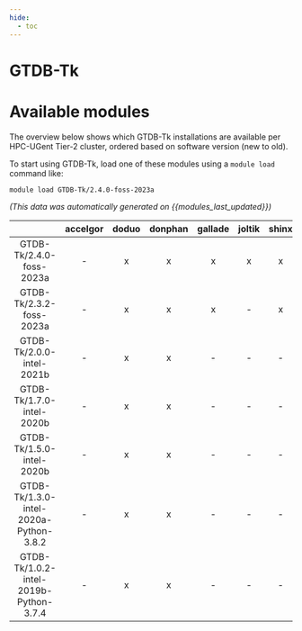 ```yaml
---
hide:
  - toc
---
```


GTDB-Tk
=======

# Available modules


The overview below shows which GTDB-Tk installations are available per HPC-UGent Tier-2 cluster, ordered based on software version (new to old).

To start using GTDB-Tk, load one of these modules using a `module load` command like:

```shell
module load GTDB-Tk/2.4.0-foss-2023a
```

*(This data was automatically generated on {{modules_last_updated}})*  

| |accelgor|doduo|donphan|gallade|joltik|shinx|
| :---: | :---: | :---: | :---: | :---: | :---: | :---: |
|GTDB-Tk/2.4.0-foss-2023a|-|x|x|x|x|x|
|GTDB-Tk/2.3.2-foss-2023a|-|x|x|x|-|x|
|GTDB-Tk/2.0.0-intel-2021b|-|x|x|-|-|-|
|GTDB-Tk/1.7.0-intel-2020b|-|x|x|-|-|-|
|GTDB-Tk/1.5.0-intel-2020b|-|x|x|-|-|-|
|GTDB-Tk/1.3.0-intel-2020a-Python-3.8.2|-|x|x|-|-|-|
|GTDB-Tk/1.0.2-intel-2019b-Python-3.7.4|-|x|x|-|-|-|
